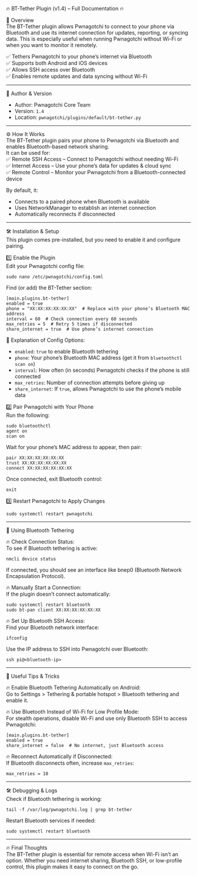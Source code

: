 🔥 BT-Tether Plugin (v1.4) – Full Documentation 🔥  

📌 Overview  
The BT-Tether plugin allows Pwnagotchi to connect to your phone via Bluetooth and use its internet connection for updates, reporting, or syncing data. This is especially useful when running Pwnagotchi without Wi-Fi or when you want to monitor it remotely.  

✅ Tethers Pwnagotchi to your phone’s internet via Bluetooth  
✅ Supports both Android and iOS devices  
✅ Allows SSH access over Bluetooth  
✅ Enables remote updates and data syncing without Wi-Fi  

---

👤 Author & Version  
- Author: Pwnagotchi Core Team  
- Version: `1.4`  
- Location: `pwnagotchi/plugins/default/bt-tether.py`  

---

⚙️ How It Works  
The BT-Tether plugin pairs your phone to Pwnagotchi via Bluetooth and enables Bluetooth-based network sharing.  
It can be used for:  
✅ Remote SSH Access – Connect to Pwnagotchi without needing Wi-Fi  
✅ Internet Access – Use your phone’s data for updates & cloud sync  
✅ Remote Control – Monitor your Pwnagotchi from a Bluetooth-connected device  

By default, it:  
- Connects to a paired phone when Bluetooth is available  
- Uses NetworkManager to establish an internet connection  
- Automatically reconnects if disconnected  

---

🛠️ Installation & Setup  
This plugin comes pre-installed, but you need to enable it and configure pairing.  

1️⃣ Enable the Plugin  
Edit your Pwnagotchi config file:  

	sudo nano /etc/pwnagotchi/config.toml  

Find (or add) the BT-Tether section:  

	[main.plugins.bt-tether]
	enabled = true
	phone = "XX:XX:XX:XX:XX:XX"  # Replace with your phone’s Bluetooth MAC address
	interval = 60  # Check connection every 60 seconds
	max_retries = 5  # Retry 5 times if disconnected
	share_internet = true  # Use phone’s internet connection  

📌 Explanation of Config Options:  
- `enabled`: `true` to enable Bluetooth tethering  
- `phone`: Your phone’s Bluetooth MAC address (get it from `bluetoothctl scan on`)  
- `interval`: How often (in seconds) Pwnagotchi checks if the phone is still connected  
- `max_retries`: Number of connection attempts before giving up  
- `share_internet`: If `true`, allows Pwnagotchi to use the phone’s mobile data  

2️⃣ Pair Pwnagotchi with Your Phone  
Run the following:  

	sudo bluetoothctl  
	agent on  
	scan on  

Wait for your phone’s MAC address to appear, then pair:  

	pair XX:XX:XX:XX:XX:XX  
	trust XX:XX:XX:XX:XX:XX  
	connect XX:XX:XX:XX:XX:XX  

Once connected, exit Bluetooth control:  

	exit  

3️⃣ Restart Pwnagotchi to Apply Changes  

	sudo systemctl restart pwnagotchi  

---

📂 Using Bluetooth Tethering  

🔥 Check Connection Status:  
To see if Bluetooth tethering is active:  

	nmcli device status  

If connected, you should see an interface like bnep0 (Bluetooth Network Encapsulation Protocol).  

🔥 Manually Start a Connection:  
If the plugin doesn’t connect automatically:  

	sudo systemctl restart bluetooth  
	sudo bt-pan client XX:XX:XX:XX:XX:XX  

🔥 Set Up Bluetooth SSH Access:  
Find your Bluetooth network interface:  

	ifconfig  

Use the IP address to SSH into Pwnagotchi over Bluetooth:  

	ssh pi@<bluetooth-ip>  

---

🚀 Useful Tips & Tricks  

🔥 Enable Bluetooth Tethering Automatically on Android:  
Go to Settings > Tethering & portable hotspot > Bluetooth tethering and enable it.  

🔥 Use Bluetooth Instead of Wi-Fi for Low Profile Mode:  
For stealth operations, disable Wi-Fi and use only Bluetooth SSH to access Pwnagotchi:  

	[main.plugins.bt-tether]
	enabled = true
	share_internet = false  # No internet, just Bluetooth access  

🔥 Reconnect Automatically if Disconnected:  
If Bluetooth disconnects often, increase `max_retries`:  

	max_retries = 10  

---

🛠️ Debugging & Logs  
Check if Bluetooth tethering is working:  

	tail -f /var/log/pwnagotchi.log | grep bt-tether  

Restart Bluetooth services if needed:  

	sudo systemctl restart bluetooth  

---

🔥 Final Thoughts  
The BT-Tether plugin is essential for remote access when Wi-Fi isn’t an option. Whether you need internet sharing, Bluetooth SSH, or low-profile control, this plugin makes it easy to connect on the go.  

